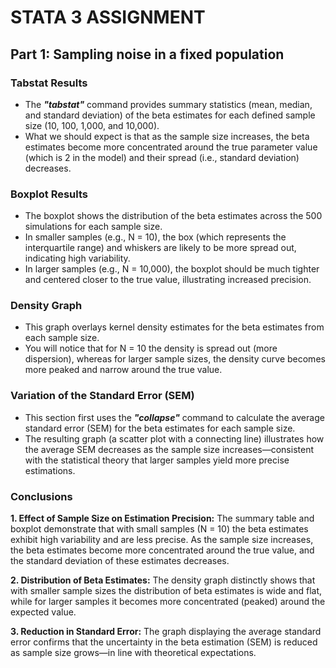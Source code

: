 # STATA 3 ASSIGNMENT

## Part 1: Sampling noise in a fixed population

### Tabstat Results
- The ***"tabstat"*** command provides summary statistics (mean, median, and standard deviation) of the beta estimates for each defined sample size (10, 100, 1,000, and 10,000).
- What we should expect is that as the sample size increases, the beta estimates become more concentrated around the true parameter value (which is 2 in the model) and their spread (i.e., standard deviation) decreases.

### Boxplot Results
- The boxplot shows the distribution of the beta estimates across the 500 simulations for each sample size.
- In smaller samples (e.g., N = 10), the box (which represents the interquartile range) and whiskers are likely to be more spread out, indicating high variability.
- In larger samples (e.g., N = 10,000), the boxplot should be much tighter and centered closer to the true value, illustrating increased precision.

### Density Graph
- This graph overlays kernel density estimates for the beta estimates from each sample size.
- You will notice that for N = 10 the density is spread out (more dispersion), whereas for larger sample sizes, the density curve becomes more peaked and narrow around the true value.

### Variation of the Standard Error (SEM)
- This section first uses the ***"collapse"*** command to calculate the average standard error (SEM) for the beta estimates for each sample size.
- The resulting graph (a scatter plot with a connecting line) illustrates how the average SEM decreases as the sample size increases—consistent with the statistical theory that larger samples yield more precise estimations.

### Conclusions
**1. Effect of Sample Size on Estimation Precision:** The summary table and boxplot demonstrate that with small samples (N = 10) the beta estimates exhibit high variability and are less precise. As the sample size increases, the beta estimates become more concentrated around the true value, and the standard deviation of these estimates decreases.

**2. Distribution of Beta Estimates:** The density graph distinctly shows that with smaller sample sizes the distribution of beta estimates is wide and flat, while for larger samples it becomes more concentrated (peaked) around the expected value.

**3. Reduction in Standard Error:** The graph displaying the average standard error confirms that the uncertainty in the beta estimation (SEM) is reduced as sample size grows—in line with theoretical expectations.





























